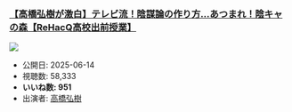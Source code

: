 ### [【高橋弘樹が激白】テレビ流！陰謀論の作り方…あつまれ！陰キャの森【ReHacQ高校出前授業】](https://www.youtube.com/watch?v=AfdWo5cXdCA)
[![](https://img.youtube.com/vi/AfdWo5cXdCA/sddefault.jpg)](https://www.youtube.com/watch?v=AfdWo5cXdCA)
-   公開日: 2025-06-14
-   視聴数: 58,333
-   **いいね数: 951**
-   出演者: [高橋弘樹](/rehacq_fan/people/高橋弘樹 "wikilink")
